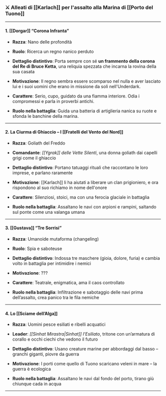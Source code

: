 ### ⚔️ **Alleati di [[Karlach]] per l'assalto alla Marina di [[Porto del Tuono]]**

---

#### **1. [[Dorgar]] “Corona Infranta”**

- **Razza**: Nano delle profondità
    
- **Ruolo**: Ricerca un regno nanico perduto
    
- **Dettaglio distintivo**: Porta sempre con sé **un frammento della corona del Re di Bruce Ketta**, una reliquia spezzata che incarna la rovina della sua casata
    
- **Motivazione**: Il regno sembra essere scomparso nel nulla e aver lasciato lui e i suoi uomini che erano in missione da soli nell'Underdark.
    
- **Carattere**: Serio, cupo, guidato da una fiamma interiore. Odia i compromessi e parla in proverbi antichi.
    
- **Ruolo nella battaglia**: Guida una batteria di artiglieria nanica su ruote e sfonda le banchine della marina.
    

---

#### **2. La Ciurma di Ghiaccio – I [[Fratelli del Vento del Nord]]**

- **Razza**: Goliath del Freddo
    
- **Comandante**: _[[Ygrak]] delle Vette Silenti_, una donna goliath dai capelli grigi come il ghiaccio
    
- **Dettaglio distintivo**: Portano tatuaggi rituali che raccontano le loro imprese, e parlano raramente
    
- **Motivazione**: [[Karlach]] li ha aiutati a liberare un clan prigioniero, e ora rispondono al suo richiamo in nome dell'onore
    
- **Carattere**: Silenziosi, stoici, ma con una ferocia glaciale in battaglia
    
- **Ruolo nella battaglia**: Assaltano le navi con arpioni e rampini, saltando sul ponte come una valanga umana
    

---

#### **3. [[Gustava]] “Tre Sorrisi”**

- **Razza**: Umanoide mutaforma (changeling)
    
- **Ruolo**: Spia e saboteuse
    
- **Dettaglio distintivo**: Indossa tre maschere (gioia, dolore, furia) e cambia volto in battaglia per intimidire i nemici
    
- **Motivazione**: ???
    
- **Carattere**: Teatrale, enigmatica, ama il caos controllato
    
- **Ruolo nella battaglia**: Infiltrazione e sabotaggio delle navi prima dell’assalto, crea panico tra le fila nemiche
    

---

#### **4. Lo [[Sciame dell’Alga]]**

- **Razza**: Uomini pesce esiliati e ribelli acquatici
    
- **Leader**: _[[Sinhat Mirastra|Sinhat]] l’Esiliato_, tritone con un’armatura di corallo e occhi ciechi che vedono il futuro
    
- **Dettaglio distintivo**: Usano creature marine per abbordaggi dal basso – granchi giganti, piovre da guerra
    
- **Motivazione**: I porti come quello di Tuono scaricano veleni in mare – la guerra è ecologica
    
- **Ruolo nella battaglia**: Assaltano le navi dal fondo del porto, tirano giù chiunque cada in acqua
    

---
